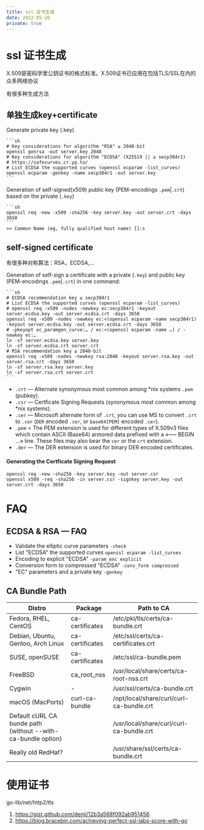 ```yaml
---
title: ssl 证书生成
date: 2022-05-26
private: true
---
```

# ssl 证书生成
X.509是密码学里公钥证书的格式标准。X.509证书已应用在包括TLS/SSL在内的众多网络协议

有很多种生成方法

## 单独生成key+certificate
Generate private key (.key)

    ```sh
    # Key considerations for algorithm "RSA" ≥ 2048-bit
    openssl genrsa -out server.key 2048
    # Key considerations for algorithm "ECDSA" (X25519 || ≥ secp384r1)
    # https://safecurves.cr.yp.to/
    # List ECDSA the supported curves (openssl ecparam -list_curves)
    openssl ecparam -genkey -name secp384r1 -out server.key
    ```

Generation of self-signed(x509) public key (PEM-encodings `.pem`|`.crt`) based on the private (`.key`)

    ```sh
    openssl req -new -x509 -sha256 -key server.key -out server.crt -days 3650
    ```
    >> Common Name (eg, fully qualified host name) []:s

## self-signed certificate
有很多种对称算法：RSA，ECDSA,...

Generation of self-sign a certificate with a private (`.key`) and public key (PEM-encodings `.pem`|`.crt`) in one command:

    ```sh
    # ECDSA recommendation key ≥ secp384r1
    # List ECDSA the supported curves (openssl ecparam -list_curves)
    # openssl req -x509 -nodes -newkey ec:secp384r1 -keyout server.ecdsa.key -out server.ecdsa.crt -days 3650
    openssl req -x509 -nodes -newkey ec:<(openssl ecparam -name secp384r1) -keyout server.ecdsa.key -out server.ecdsa.crt -days 3650
    # -pkeyopt ec_paramgen_curve:… / ec:<(openssl ecparam -name …) / -newkey ec:…
    ln -sf server.ecdsa.key server.key
    ln -sf server.ecdsa.crt server.crt
    # RSA recommendation key ≥ 2048-bit
    openssl req -x509 -nodes -newkey rsa:2048 -keyout server.rsa.key -out server.rsa.crt -days 3650
    ln -sf server.rsa.key server.key
    ln -sf server.rsa.crt server.crt
    ```

* `.crt` — Alternate synonymous most common among *nix systems `.pem` (pubkey).
* `.csr` — Certficate Signing Requests (synonymous most common among *nix systems).
* `.cer` — Microsoft alternate form of `.crt`, you can use MS to convert `.crt` to `.cer` (`DER` encoded `.cer`, or `base64[PEM]` encoded `.cer`).
* `.pem` = The PEM extension is used for different types of X.509v3 files which contain ASCII (Base64) armored data prefixed with a «—– BEGIN …» line. These files may also bear the `cer` or the `crt` extension.
* `.der` — The DER extension is used for binary DER encoded certificates.

#### Generating the Certficate Signing Request

    openssl req -new -sha256 -key server.key -out server.csr
    openssl x509 -req -sha256 -in server.csr -signkey server.key -out server.crt -days 3650

# FAQ
## ECDSA & RSA — FAQ
* Validate the elliptic curve parameters `-check`
* List "ECDSA" the supported curves `openssl ecparam -list_curves`
* Encoding to explicit "ECDSA" `-param_enc explicit`
* Conversion form to compressed "ECDSA" `-conv_form compressed`
* "EC" parameters and a private key `-genkey`

## CA Bundle Path

| Distro                                                       	| Package         	| Path to CA                               	|
|--------------------------------------------------------------	|-----------------	|------------------------------------------	|
| Fedora, RHEL, CentOS                                         	| ca-certificates 	| /etc/pki/tls/certs/ca-bundle.crt         	|
| Debian, Ubuntu, Gentoo, Arch Linux                           	| ca-certificates 	| /etc/ssl/certs/ca-certificates.crt       	|
| SUSE, openSUSE                                               	| ca-certificates 	| /etc/ssl/ca-bundle.pem                   	|
| FreeBSD                                                      	| ca_root_nss     	| /usr/local/share/certs/ca-root-nss.crt   	|
| Cygwin                                                       	| -               	| /usr/ssl/certs/ca-bundle.crt             	|
| macOS (MacPorts)                                             	| curl-ca-bundle  	| /opt/local/share/curl/curl-ca-bundle.crt 	|
| Default cURL CA bunde path (without --with-ca-bundle option) 	|                 	| /usr/local/share/curl/curl-ca-bundle.crt 	|
| Really old RedHat?                                           	|                 	| /usr/share/ssl/certs/ca-bundle.crt       	|


# 使用证书
go-lib/net/http2/tls
1. https://gist.github.com/denji/12b3a568f092ab951456
1. https://blog.bracebin.com/achieving-perfect-ssl-labs-score-with-go
